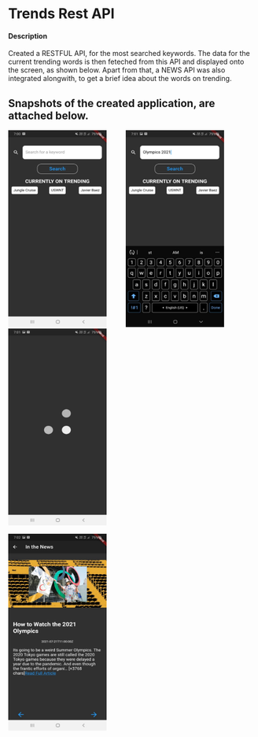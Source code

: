 # Trends Rest API

#### Description
Created a RESTFUL API, for the most searched keywords. The data for the current trending words is then feteched from this API and displayed onto the screen, as shown below. Apart from that, a NEWS API was also integrated alongwith, to get a brief idea about the words on trending. 

## Snapshots of the created application, are attached below.

<img src="./images/first.jpeg" height="400" width="200">&nbsp;&nbsp;&nbsp;&nbsp;&nbsp;&nbsp;&nbsp;&nbsp;&nbsp;&nbsp;<img src="./images/second.jpeg" height="400" width="200">&nbsp;&nbsp;&nbsp;&nbsp;&nbsp;&nbsp;&nbsp;&nbsp;&nbsp;&nbsp;<img src="./images/third.jpeg" height="400" width="200">

<img src="./images/fourth.jpeg" height="400" width="200">
       